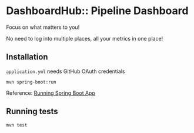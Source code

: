# DashboardHub:: Pipeline Dashboard

Focus on what matters to you!

No need to log into multiple places, all your metrics in one place!

## Installation

`application.yml` needs GitHub OAuth credentials

`mvn spring-boot:run`

Reference: [Running Spring Boot App](https://docs.spring.io/spring-boot/docs/current/reference/html/using-boot-running-your-application.html#using-boot-running-from-an-ide)

## Running tests

`mvn test`
